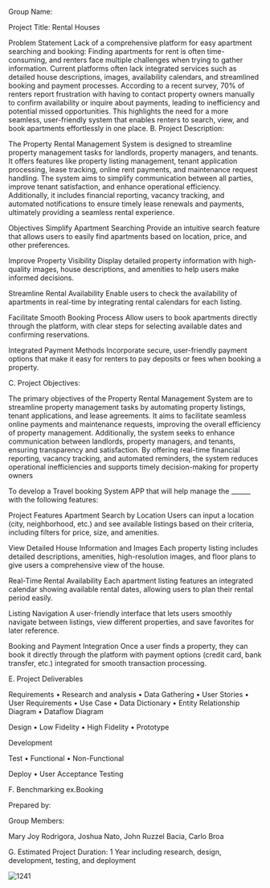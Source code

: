

Group Name: 

Project Title: Rental Houses 

 Problem Statement
Lack of a comprehensive platform for easy apartment searching and booking:
Finding apartments for rent is often time-consuming, and renters face multiple challenges when trying to gather information. Current platforms often lack integrated services such as detailed house descriptions, images, availability calendars, and streamlined booking and payment processes. According to a recent survey, 70% of renters report frustration with having to contact property owners manually to confirm availability or inquire about payments, leading to inefficiency and potential missed opportunities. This highlights the need for a more seamless, user-friendly system that enables renters to search, view, and book apartments effortlessly in one place.
B. Project Description:

The Property Rental Management System is designed to streamline property management tasks for landlords, property managers, and tenants. It offers features like property listing management, tenant application processing, lease tracking, online rent payments, and maintenance request handling. The system aims to simplify communication between all parties, improve tenant satisfaction, and enhance operational efficiency. Additionally, it includes financial reporting, vacancy tracking, and automated notifications to ensure timely lease renewals and payments, ultimately providing a seamless rental experience.


Objectives
Simplify Apartment Searching
Provide an intuitive search feature that allows users to easily find apartments based on location, price, and other preferences.

Improve Property Visibility
Display detailed property information with high-quality images, house descriptions, and amenities to help users make informed decisions.

Streamline Rental Availability
Enable users to check the availability of apartments in real-time by integrating rental calendars for each listing.

Facilitate Smooth Booking Process
Allow users to book apartments directly through the platform, with clear steps for selecting available dates and confirming reservations.

Integrated Payment Methods
Incorporate secure, user-friendly payment options that make it easy for renters to pay deposits or fees when booking a property.



C. Project Objectives:

The primary objectives of the Property Rental Management System are to streamline property management tasks by automating property listings, tenant applications, and lease agreements. It aims to facilitate seamless online payments and maintenance requests, improving the overall efficiency of property management. Additionally, the system seeks to enhance communication between landlords, property managers, and tenants, ensuring transparency and satisfaction. By offering real-time financial reporting, vacancy tracking, and automated reminders, the system reduces operational inefficiencies and supports timely decision-making for property owners

To develop a Travel booking System APP that will help manage the ______ with the following features:

Project Features Apartment Search by Location Users can input a location (city, neighborhood, etc.) and see available listings based on their criteria, including filters for price, size, and amenities.

View Detailed House Information and Images Each property listing includes detailed descriptions, amenities, high-resolution images, and floor plans to give users a comprehensive view of the house.

Real-Time Rental Availability Each apartment listing features an integrated calendar showing available rental dates, allowing users to plan their rental period easily.

Listing Navigation A user-friendly interface that lets users smoothly navigate between listings, view different properties, and save favorites for later reference.

Booking and Payment Integration Once a user finds a property, they can book it directly through the platform with payment options (credit card, bank transfer, etc.) integrated for smooth transaction processing.

E. Project Deliverables

Requirements • Research and analysis • Data Gathering • User Stories • User Requirements • Use Case • Data Dictionary • Entity Relationship Diagram • Dataflow Diagram

Design • Low Fidelity • High Fidelity • Prototype

Development

Test • Functional • Non-Functional

Deploy • User Acceptance Testing 

F. Benchmarking
ex.Booking 

Prepared by:

Group Members:

Mary Joy Rodrigora, Joshua Nato, John Ruzzel Bacia, Carlo Broa

G. Estimated Project Duration:  1 Year  including research, design, development, testing, and deployment


![1241](https://github.com/user-attachments/assets/187346c1-296e-4505-a417-e87c60ac6ba5)
